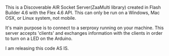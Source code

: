 This is a Discoverable AIR Socket Server(ZaaMulti library) created in Flash Builder 4.6 with the Flex 4.6 API.
This can only be run on a Windows, Mac OSX, or Linux system, not mobile.

It's main purpose is to connect to a serproxy running on your machine. This server accepts 'clients' and exchanges information with the clients in order to turn on a LED on the Arduino.

I am releasing this code AS IS.